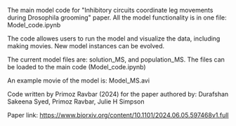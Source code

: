 The main model code for "Inhibitory circuits coordinate leg movements during Drosophila grooming" paper.
All the model functionality is in one file: Model_code.ipynb 

The code allowes users to run the model and visualize the data, including making movies.
New model instances can be evolved.

The current model files are: solution_MS, and population_MS. The files can be loaded to the main code (Model_code.ipynb)

An example movie of the model is: Model_MS.avi

Code written by Primoz Ravbar (2024) for the paper authored by: Durafshan Sakeena Syed, Primoz Ravbar, Julie H Simpson

Paper link: https://www.biorxiv.org/content/10.1101/2024.06.05.597468v1.full

